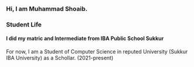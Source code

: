 ### Hi, I am Muhammad Shoaib.

### Student Life
#### I did my matric and Intermediate from IBA Public School Sukkur 
For now, I am a Student of Computer Science in reputed University (Sukkur IBA University) as a Schollar. (2021-present)
